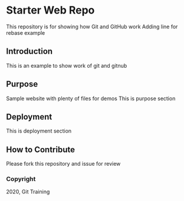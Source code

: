 # Starter Web Repo

This repository is for showing how Git and GitHub work
Adding line for rebase example

## Introduction

This is an example to show work of git and gitnub

## Purpose

Sample website with plenty of files for demos
This is purpose section

## Deployment

This is deployment section

## How to Contribute

Please fork this repository and issue for review

### Copyright

2020, Git Training
